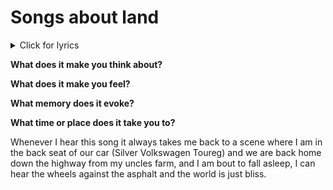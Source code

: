 # Songs about land

<details>
<summary>Click for lyrics</summary>
  
[Chorus]  
Oh to live on Sugar Mountain  
[With the barkers and the colored balloons](https://genius.com/Neil-young-sugar-mountain-lyrics#note-16959146)  
[You can't be 20 on Sugar Mountain  
Though you're thinking that  
You're leaving there too soon](https://genius.com/Neil-young-sugar-mountain-lyrics#note-10194081)  
You're leaving there too soon  

[Verse 1]  
It's so noisy at the fair  
But all your friends are there  
[And the candy floss you had](https://genius.com/Neil-young-sugar-mountain-lyrics#note-16959151)  
And your mother and your dad  

[Chorus]  
Oh to live on Sugar Mountain  
With the barkers and the colored balloons  
You can't be 20 on Sugar Mountain  
Though you're thinking that  
You're leaving there too soon  
You're leaving there too soon  
  
[Verse 2]  
[There's a girl just down the aisle  
Oh to turn and see her smile](https://genius.com/Neil-young-sugar-mountain-lyrics#note-11825719)  
[You can hear the words she wrote  
As you read the hidden note](https://genius.com/Neil-young-sugar-mountain-lyrics#note-16959160)  

[Chorus]  
Oh to live on Sugar Mountain  
With the barkers and the colored balloons  
You can't be 20 on Sugar Mountain  
Though you're thinking that  
You're leaving there too soon  
You're leaving there too soon  
  
[Verse 3]  
[Now you're underneath the stairs  
And you're giving back some glares  
To the people who you met  
And it's your first cigarette](https://genius.com/Neil-young-sugar-mountain-lyrics#note-11818406)  

[Chorus]  
Oh to live on Sugar Mountain  
With the barkers and the colored balloons  
You can't be 20 on Sugar Mountain  
Though you're thinking that  
You're leaving there too soon  
You're leaving there too soon  

[Verse 4]  
[Now you say you're leaving home  
Because you want to be alone  
Ain't it funny how you feel  
When you're finding out it's real?](https://genius.com/Neil-young-sugar-mountain-lyrics#note-16959185)  

[Chorus]  
Oh to live on Sugar Mountain  
With the barkers and the colored balloons  
You can't be 20 on Sugar Mountain  
Though you're thinking that  
You're leaving there too soon  
You're leaving there too soon  
[Oh to live on Sugar Mountain  
With the barkers and the colored balloons  
You can't be 20 on Sugar Mountain  
Though you're thinking that  
You're leaving there too soon](https://genius.com/Neil-young-sugar-mountain-lyrics#note-11825775)  

</details>

**What does it make you think about?**

**What does it make you feel?**

**What memory does it evoke?**  

**What time or place does it take you to?**

Whenever I hear this song it always takes me back to a scene where I am in the back seat of our car (Silver Volkswagen Toureg) and we are back home down the highway from my uncles farm, and I am bout to fall asleep, I can hear the wheels against the asphalt and the world is just bliss.  
